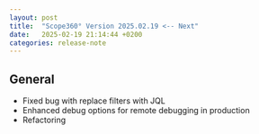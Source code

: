 ```yaml
---
layout: post
title:  "Scope360° Version 2025.02.19 <-- Next"
date:   2025-02-19 21:14:44 +0200
categories: release-note
---
```

## General

- Fixed bug with replace filters with JQL
- Enhanced debug options for remote debugging in production 
- Refactoring
